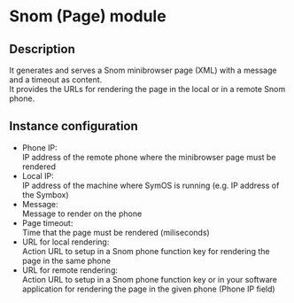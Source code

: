# Snom (Page) module
## Description
It generates and serves a Snom minibrowser page (XML) with a message and a timeout as content.  
It provides the URLs for rendering the page in the local or in a remote Snom phone.

## Instance configuration
- Phone IP:  
IP address of the remote phone where the minibrowser page must be rendered
- Local IP:  
IP address of the machine where SymOS is running (e.g. IP address of the Symbox) 
- Message:  
Message to render on the phone
- Page timeout:  
Time that the page must be rendered (miliseconds)
- URL for local rendering:  
Action URL to setup in a Snom phone function key for rendering the page in the same phone
- URL for remote rendering:  
Action URL to setup in a Snom phone function key or in your software application for rendering the page in the given phone (Phone IP field)

